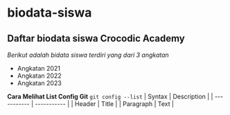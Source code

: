 # biodata-siswa
Daftar biodata siswa Crocodic Academy
---

*Berikut adalah bidata siswa terdiri yang dari 3 angkatan*
- Angkatan 2021
- Angkatan 2022
- Angkatan 2023

**Cara Melihat List Config Git**
`git config --list`
| Syntax | Description |
| ----------- | ----------- |
| Header | Title |
| Paragraph | Text |
